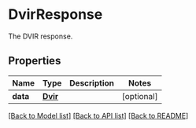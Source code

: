 # DvirResponse

The DVIR response.
## Properties
Name | Type | Description | Notes
------------ | ------------- | ------------- | -------------
**data** | [**Dvir**](Dvir.md) |  | [optional] 

[[Back to Model list]](../README.md#documentation-for-models) [[Back to API list]](../README.md#documentation-for-api-endpoints) [[Back to README]](../README.md)


